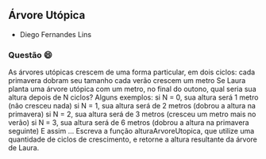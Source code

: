 ## Árvore Utópica

- Diego Fernandes Lins

### Questão 😄

As árvores utópicas crescem de uma forma particular, em dois ciclos: cada primavera dobram seu tamanho cada verão crescem um metro Se Laura planta uma árvore utópica com um metro, no final do outono, qual seria sua altura depois de N ciclos?
Alguns exemplos:
si N = 0, sua altura será 1 metro (não cresceu nada)
si N = 1, sua altura será de 2 metros (dobrou a altura na primavera)
si N = 2, sua altura será de 3 metros (cresceu um metro mais no verão) si N = 3, sua altura será de 6 metros (dobrou a altura na primavera seguinte)
E assim ...
Escreva a função alturaArvoreUtopica, que utilize uma quantidade de ciclos de crescimento, e retorne a altura resultante da árvore de Laura.
